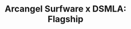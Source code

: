 ---
ee_id_show: '4504'
title: 'Arcangel Surfware x DSMLA: Flagship'
url: arcangel-surfware-x-dsmla
live_url:
year: '2019'
venue: DSMLA
state_country: LA
type:
dates:
wwwnews:
wwweblast:
pitch: Built a copy of the Arcangel Surfware scandinavian flagship @ DSMLA…
ps:
credits:
download:
layout: shows
---